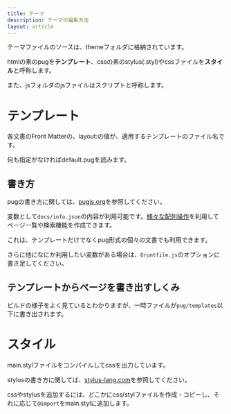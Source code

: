 ```yaml
---
title: テーマ
description: テーマの編集方法
layout: article
---
```


テーマファイルのソースは、themeフォルダに格納されています。

htmlの素のpugを**テンプレート**、cssの素のstylus(.styl)やcssファイルを**スタイル**と呼称します。

また、jsフォルダのjsファイルはスクリプトと呼称します。

# テンプレート

各文書のFront Matterの、layout:の値が、適用するテンプレートのファイル名です。

何も指定がなければdefault.pugを読みます。

## 書き方

pugの書き方に関しては、[pugjs.org](https://pugjs.org)を参照してください。

変数として`docs/info.json`の内容が利用可能です。[様々な配列操作](https://developer.mozilla.org/ja/docs/Web/JavaScript/Reference/Global_Objects/Array)を利用してページ一覧や検索機能を作成できます。

これは、テンプレートだけでなくpug形式の個々の文書でも利用できます。

さらに他になにか利用したい変数がある場合は、`Gruntfile.js`のオプションに書き足してください。

## テンプレートからページを書き出すしくみ

ビルドの様子をよく見ているとわかりますが、一時ファイルが`pug/templates`以下に書き出されます。

# スタイル

main.stylファイルをコンパイルしてcssを出力しています。

stylusの書き方に関しては、[stylus-lang.com](http://stylus-lang.com/)を参照してください。

cssやstylusを追加するには、どこかにcss/stylファイルを作成・コピーし、それに応じて`@import`をmain.stylに追加します。
